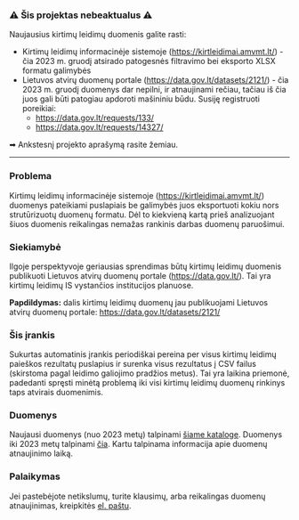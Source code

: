 ### ⚠ Šis projektas nebeaktualus ⚠

Naujausius kirtimų leidimų duomenis galite rasti:
* Kirtimų leidimų informacinėje sistemoje (https://kirtleidimai.amvmt.lt/) - čia 2023 m. gruodį atsirado patogesnės filtravimo bei eksporto XLSX formatu galimybės
* Lietuvos atvirų duomenų portale (https://data.gov.lt/datasets/2121/) - čia 2023 m. gruodį duomenys dar nepilni, ir atnaujinami rečiau, tačiau iš čia juos gali būti patogiau apdoroti mašininiu būdu. Susiję registruoti poreikiai:
   * https://data.gov.lt/requests/133/
   * https://data.gov.lt/requests/14327/

➡ Ankstesnį projekto aprašymą rasite žemiau.

----

### Problema
Kirtimų leidimų informacinėje sistemoje (https://kirtleidimai.amvmt.lt/) duomenys pateikiami puslapiais be galimybės juos eksportuoti kokiu nors strutūrizuotų duomenų formatu.
Dėl to kiekvieną kartą prieš analizuojant šiuos duomenis reikalingas nemažas rankinis darbas duomenų paruošimui.

### Siekiamybė
Ilgoje perspektyvoje geriausias sprendimas būtų kirtimų leidimų duomenis publikuoti Lietuvos atvirų duomenų portale (https://data.gov.lt/). Tai yra kirtimų leidimų IS vystančios institucijos planuose.

**Papdildymas:** dalis kirtimų leidimų duomenų jau publikuojami Lietuvos atvirų duomenų portale: https://data.gov.lt/datasets/2121/

### Šis įrankis
Sukurtas automatinis įrankis periodiškai pereina per visus kirtimų leidimų paieškos rezultatų puslapius ir surenka visus rezultatus į CSV failus (skirstoma pagal leidimo galiojimo pradžios metus).
Tai yra laikina priemonė, padedanti spręsti minėtą problemą iki visi kirtimų leidimų duomenų rinkinys taps atvirais duomenimis.

### Duomenys
Naujausi duomenys (nuo 2023 metų) talpinami [šiame kataloge](https://github.com/grimsa/logging-permit-scraper/blob/main/data/).
Duomenys iki 2023 metų talpinami [čia](https://github.com/grimsa/logging-permit-scraper/blob/main/data_pre-2023/).
Kartu talpinama informacija apie duomenų atnaujinimo laiką.

### Palaikymas
Jei pastebėjote netikslumų, turite klausimų, arba reikalingas duomenų atnaujinimas, kreipkitės [el. paštu](mailto:gediminas.rimsa@gmail.com).
